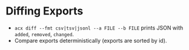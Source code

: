 # Diffing Exports
- `acx diff --fmt csv|tsv|jsonl --a FILE --b FILE` prints JSON with `added`, `removed`, `changed`.
- Compare exports deterministically (exports are sorted by id).
